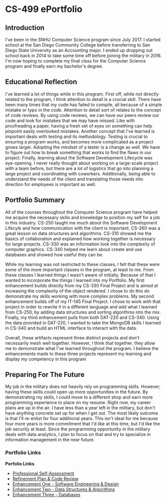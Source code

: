 # CS-499 ePortfolio

## Introduction

I've been in the SNHU Computer Science program since July 2017. I started school at the San Diego Community College before transferring to San Diego State University as an Accounting major. I ended up dropping out school back in 2014 to take some time off before joining the military in 2016. I'm now hoping to complete my final class for the Computer Science program and finally earn my bachelor's degree.

## Educational Reflection

I've learned a lot of things while in this program. First off, while not directly related to the program, I think attention to detail is a crucial skill. There have been many times that my code has failed to compile, all because of a simple mistake or typo in the code. Attention to detail sort of relates to the concept of code reviews. By using code reviews, we can have our peers review our code and look for mistakes that we may have missed. Like with proofreading a paper, having a fresh set of eyes on something can help pinpoint easily overlooked mistakes. Another concept that I've learned is important deals with testing and its methodology. Testing is crucial to ensuring a program works, and becomes more complicated as a project grows larger. Adopting the mindset of a tester is a change as well. We have to figure out how to break something that works to find the flaws in our project. Finally, learning about the Software Development Lifecycle was eye-opening. I never really thought about working on a large-scale project with a team before, but there are a lot of logistics that go into planning a large project and coordinating with coworkers. Additionally, being able to understand the needs of the client and translating those needs into direction for employees is important as well.

## Portfolio Summary

All of the courses throughout the Computer Science program have helped me acquire the necessary skills and knowledge to position my self for a job in this industry. CS-250 taught me much about the Software Development Lifecyle and how communication with the client is important. CS-260 was a great lesson on data structures and algorithms. CS-310 showed me the basics of collaboration and explained how working together is necessary for large projects. CS-330 was an information look into the complexity of computer graphics. CS-340 helped me learn about create and use databases and showed how useful they can be.

While my learning was not restricted to these classes, I felt that these were some of the more important classes in the program, at least to me. From these classes I learned things I wasn't aware of initially. Because of that I wanted to incorporate the things I learned into my Portfolio. My first enhancement builds directly from my CS-330 Final Project and is aimed at increasing the complexity of the object rendered. I chose to do this do demonstrate my skills working with more complex problems. My second enhancement builds off of my IT-145 Final Project. I chose to work with that project in order to rewrite it in a different language and add what I learned from CS-250, by adding data structures and sorting algorithms into the mix. Finally, my third enhancement pulls from both DAT-220 and CS-340. Using the data provided in DAT-220, I wanted to take the MongoDB skills I learned in CS-340 and build an HTML interface to interact with the data.

Overall, these artifacts represent three distinct projects and don't necessarily mesh well together. However, I think that together, they allow me to demonstrate what I've learned throughout the program. I believe the enhancements made to these three projects represent my learning and display my competency in this program

## Preparing For The Future

My job in the military does not heavily rely on programming skills. However, having these skills could open up more opportunities in the future. By demonstrating my skills, I could move to a different shop and earn more programming experience to place on my resume. Right now, my career plans are up in the air. I have less than a year left in the military, but don't have anything concrete set up for when I get out. The most likely outcome is that I'll re-enlist for four additional years. This isn't ideal for me because four more years is more commitment that I'd like at this time, but I'd like the job security at least. Since the programming opportunity in the military deals with data analytics, I plan to focus on that and try to specialize in information management in the near future.

### Portfolio Links

**Porfolio Links**<br>
* [Professional Self-Assessment](https://w-coleman-moore.github.io/index.html)<br>
* [Refinement Plan & Code Review](https://w-coleman-moore.github.io/ePortfolio/CodeReview.html)<br>
* [Enhancement One - Software Engineering & Design](https://w-coleman-moore.github.io/ePortfolio/EnhancementOne.md)<br>
* [Enhancement Two - Data Structures & Algorithms](https://w-coleman-moore.github.io/ePortfolio/EnhancementTwo.md)<br>
* [Enhancement Three - Databases](https://w-coleman-moore.github.io/ePortfolio/EnhancementThree.md)
